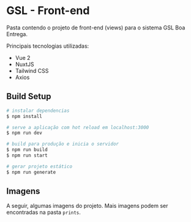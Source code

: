 # GSL - Front-end

Pasta contendo o projeto de front-end (views) para o sistema GSL Boa Entrega.

Principais tecnologias utilizadas:
- Vue 2
- NuxtJS
- Tailwind CSS
- Axios

## Build Setup

```bash
# instalar dependencias
$ npm install

# serve a aplicação com hot reload em localhost:3000
$ npm run dev

# build para produção e inicia o servidor
$ npm run build
$ npm run start

# gerar projeto estático
$ npm run generate
```

## Imagens
A seguir, algumas imagens do projeto. Mais imagens podem ser encontradas na pasta `prints`.
